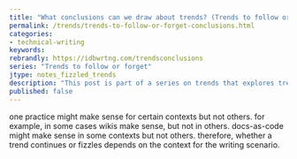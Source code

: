 ```yaml
---
title: "What conclusions can we draw about trends? (Trends to follow or forget)"
permalink: /trends/trends-to-follow-or-forget-conclusions.html
categories:
- technical-writing
keywords:
rebrandly: https://idbwrtng.com/trendsconclusions
series: "Trends to follow or forget"
jtype: notes_fizzled_trends
description: "This post is part of a series on trends that explores trends that I've either followed or forgotten, and why. The overall goal is to better understand the reasons that drive trend adoption or abandonment in my personal career. This is the final post in the series and tries to draw some conclusions about the observations of the previous 15 trends explored."
published: false
---
```


one practice might make sense for certain contexts but not others. for example, in some cases wikis make sense, but not in others. docs-as-code might make sense in some contexts but not others. therefore, whether a trend continues or fizzles depends on the context for the writing scenario. 
